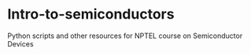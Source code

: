 # Intro-to-semiconductors
Python scripts and other resources for NPTEL course on Semiconductor Devices
